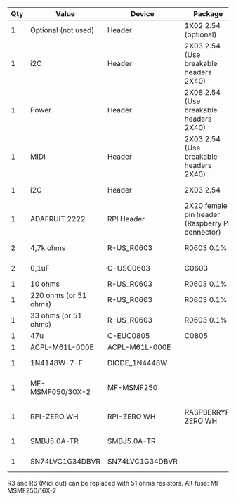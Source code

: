 | Qty | Value               | Device          | Package                                         | Parts  | Description             |
|-----|---------------------|-----------------|-------------------------------------------------|--------|-------------------------|
| 1   | Optional (not used) | Header          | 1X02 2.54 (optional)                            | JP5    | PIN HEADER              |
| 1   | i2C                 | Header          | 2X03 2.54 (Use breakable headers 2X40)          | JP1    | PIN HEADER              |
| 1   | Power               | Header          | 2X08 2.54 (Use breakable headers 2X40)          | JP4    | PIN HEADER              |
| 1   | MIDI                | Header          | 2X03 2.54 (Use breakable headers 2X40)          | JP2    | PIN HEADER              |
| 1   | i2C                 | Header          | 2X03 2.54                                       | JP3    | PIN HEADER              |
| 1   | ADAFRUIT 2222       | RPI Header      | 2X20 female pin header (Raspberry Pi connector) |        |                         |
| 2   | 4,7k ohms           | R-US_R0603      | R0603 0.1%                                      | R1, R2 | RESISTOR                |
| 2   | 0,1uF               | C-USC0603       | C0603                                           | C2, C3 | CAPACITOR               |
| 1   | 10 ohms             | R-US_R0603      | R0603 0.1%                                      | R7     | RESISTOR                |
| 1   | 220 ohms (or 51 ohms)            | R-US_R0603      | R0603 0.1%                                      | R3     | RESISTOR                |
| 1   | 33 ohms (or 51 ohms)            | R-US_R0603      | R0603 0.1%                                      | R6     | RESISTOR                |
| 1   | 47u                 | C-EUC0805       | C0805                                           | C1     | CAPACITOR               |
| 1   | ACPL-M61L-000E      | ACPL-M61L-000E  |                                                 | U1     | Optoisolator            |
| 1   | 1N4148W-7-F         | DIODE_1N4448W   |                                                 | D2     | Diode Rectifier         |
| 1   | MF-MSMF050/30X-2    | MF-MSMF250      |                                                 | F1     | Polyfuse Resettable PTC |
| 1   | RPI-ZERO WH         | RPI-ZERO WH     | RASPBERRYPI ZERO WH                             | U1     | Raspberry Pi Computer   |
| 1   | SMBJ5.0A-TR         | SMBJ5.0A-TR     |                                                 | D1     | Diode Rectifier         |
| 1   | SN74LVC1G34DBVR     | SN74LVC1G34DBVR |                                                 | IC2    | Single Buffer Gate      |


R3 and R6 (Midi out) can be replaced with 51 ohms resistors. 
Alt fuse: MF-MSMF250/16X-2
